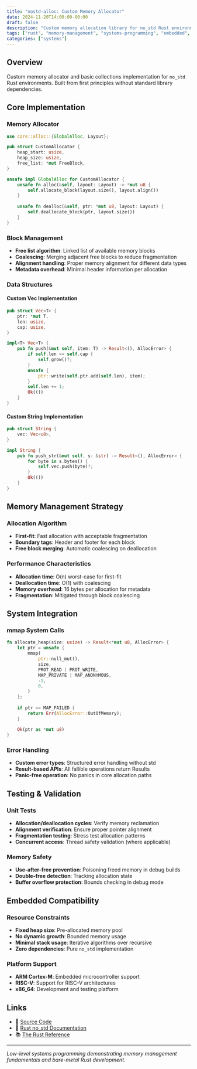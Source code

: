 ```yaml
---
title: "nostd-alloc: Custom Memory Allocator"
date: 2024-11-20T14:00:00-00:00
draft: false
description: "Custom memory allocation library for no_std Rust environments"
tags: ["rust", "memory-management", "systems-programming", "embedded", "no-std"]
categories: ["systems"]
---
```


## Overview

Custom memory allocator and basic collections implementation for `no_std` Rust environments. Built from first principles without standard library dependencies.

## Core Implementation

### Memory Allocator
```rust
use core::alloc::{GlobalAlloc, Layout};

pub struct CustomAllocator {
    heap_start: usize,
    heap_size: usize,
    free_list: *mut FreeBlock,
}

unsafe impl GlobalAlloc for CustomAllocator {
    unsafe fn alloc(&self, layout: Layout) -> *mut u8 {
        self.allocate_block(layout.size(), layout.align())
    }
    
    unsafe fn dealloc(&self, ptr: *mut u8, layout: Layout) {
        self.deallocate_block(ptr, layout.size())
    }
}
```

### Block Management
- **Free list algorithm**: Linked list of available memory blocks
- **Coalescing**: Merging adjacent free blocks to reduce fragmentation
- **Alignment handling**: Proper memory alignment for different data types
- **Metadata overhead**: Minimal header information per allocation

### Data Structures

#### Custom Vec Implementation
```rust
pub struct Vec<T> {
    ptr: *mut T,
    len: usize,
    cap: usize,
}

impl<T> Vec<T> {
    pub fn push(&mut self, item: T) -> Result<(), AllocError> {
        if self.len == self.cap {
            self.grow()?;
        }
        unsafe {
            ptr::write(self.ptr.add(self.len), item);
        }
        self.len += 1;
        Ok(())
    }
}
```

#### Custom String Implementation
```rust
pub struct String {
    vec: Vec<u8>,
}

impl String {
    pub fn push_str(&mut self, s: &str) -> Result<(), AllocError> {
        for byte in s.bytes() {
            self.vec.push(byte)?;
        }
        Ok(())
    }
}
```

## Memory Management Strategy

### Allocation Algorithm
- **First-fit**: Fast allocation with acceptable fragmentation
- **Boundary tags**: Header and footer for each block
- **Free block merging**: Automatic coalescing on deallocation

### Performance Characteristics
- **Allocation time**: O(n) worst-case for first-fit
- **Deallocation time**: O(1) with coalescing
- **Memory overhead**: 16 bytes per allocation for metadata
- **Fragmentation**: Mitigated through block coalescing

## System Integration

### mmap System Calls
```rust
fn allocate_heap(size: usize) -> Result<*mut u8, AllocError> {
    let ptr = unsafe {
        mmap(
            ptr::null_mut(),
            size,
            PROT_READ | PROT_WRITE,
            MAP_PRIVATE | MAP_ANONYMOUS,
            -1,
            0,
        )
    };
    
    if ptr == MAP_FAILED {
        return Err(AllocError::OutOfMemory);
    }
    
    Ok(ptr as *mut u8)
}
```

### Error Handling
- **Custom error types**: Structured error handling without std
- **Result-based APIs**: All fallible operations return Results
- **Panic-free operation**: No panics in core allocation paths

## Testing & Validation

### Unit Tests
- **Allocation/deallocation cycles**: Verify memory reclamation
- **Alignment verification**: Ensure proper pointer alignment
- **Fragmentation testing**: Stress test allocation patterns
- **Concurrent access**: Thread safety validation (where applicable)

### Memory Safety
- **Use-after-free prevention**: Poisoning freed memory in debug builds
- **Double-free detection**: Tracking allocation state
- **Buffer overflow protection**: Bounds checking in debug mode

## Embedded Compatibility

### Resource Constraints
- **Fixed heap size**: Pre-allocated memory pool
- **No dynamic growth**: Bounded memory usage
- **Minimal stack usage**: Iterative algorithms over recursive
- **Zero dependencies**: Pure `no_std` implementation

### Platform Support
- **ARM Cortex-M**: Embedded microcontroller support
- **RISC-V**: Support for RISC-V architectures
- **x86_64**: Development and testing platform

## Links
- 📁 [Source Code](https://github.com/jmccrystal/nostd-alloc)
- 🦀 [Rust no_std Documentation](https://docs.rust-embedded.org/book/intro/no-std.html)
- 📚 [The Rust Reference](https://doc.rust-lang.org/reference/)

---

*Low-level systems programming demonstrating memory management fundamentals and bare-metal Rust development.*